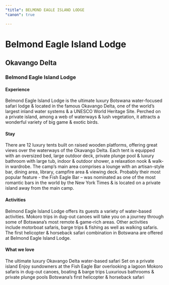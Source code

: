 ```yaml
---
"title": BELMOND EAGLE ISLAND LODGE
"canon": true

---
```


# Belmond Eagle Island Lodge
## Okavango Delta
### Belmond Eagle Island Lodge

#### Experience
Belmond Eagle Island Lodge is the ultimate luxury Botswana water-focused safari lodge &amp; located in the famous Okavango Delta, one of the world’s largest inland water systems &amp; a UNESCO World Heritage Site.
Perched on a private island, among a web of waterways &amp; lush vegetation, it attracts a wonderful variety of big game &amp; exotic birds.

#### Stay
There are 12 luxury tents built on raised wooden platforms, offering great views over the waterways of the Okavango Delta.  Each tent is equipped with an oversized bed, large outdoor deck, private plunge pool &amp; luxury bathroom with large tub, indoor &amp; outdoor shower, a relaxation nook &amp; walk-in wardrobe.
The camp’s main area comprises a lounge with an artisan-style bar, dining area, library, campfire area &amp; viewing deck.
Probably their most popular feature - the Fish Eagle Bar – was nominated as one of the most romantic bars in the world by the New York Times &amp; is located on a private island away from the main camp.

#### Activities
Belmond Eagle Island Lodge offers its guests a variety of water-based activities.  Mokoro trips in dug-out canoes will take you on a journey through some of Botswana’s most remote &amp; game-rich areas.  Other activities include motorboat safaris, barge trips &amp; fishing as well as walking safaris.
The first helicopter &amp; horseback safari combination in Botswana are offered at Belmond Eagle Island Lodge.


#### What we love
The ultimate luxury Okavango Delta water-based safari 
Set on a private island
Enjoy sundowners at the Fish Eagle Bar overlooking a lagoon
Mokoro safaris in dug-out canoes, boating &amp; barge trips
Luxurious bathrooms &amp; private plunge pools
Botswana’s first helicopter &amp; horseback safari